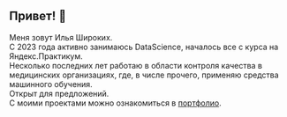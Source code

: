 ## Привет! 👋

Меня зовут Илья Широких.  
С 2023 года активно занимаюсь DataScience, началось все с курса на Яндекс.Практикум.  
Несколько последних лет работаю в области контроля качества в медицинских организациях, где, в числе прочего, применяю средства машинного обучения.   
Открыт для предложений.  
С моими проектами можно ознакомиться в [портфолио](https://github.com/IliaShi/Portfolio).
